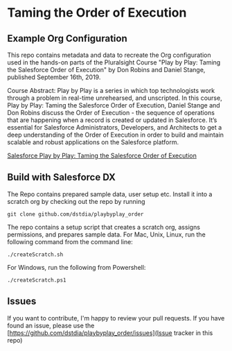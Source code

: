# Taming the Order of Execution

## Example Org Configuration

This repo contains metadata and data to recreate the Org configuration used in the hands-on parts of the Pluralsight Course "Play by Play: Taming the Salesforce Order of Execution" by Don Robins and Daniel Stange, published September 16th, 2019.

Course Abstract:
Play by Play is a series in which top technologists work through a problem in real-time unrehearsed, and unscripted. In this course, Play by Play: Taming the Salesforce Order of Execution, Daniel Stange and Don Robins discuss the Order of Execution - the sequence of operations that are happening when a record is created or updated in Salesforce. It’s essential for Salesforce Administrators, Developers, and Architects to get a deep understanding of the Order of Execution in order to build and maintain scalable and robust applications on the Salesforce platform.

[Salesforce Play by Play: Taming the Salesforce Order of Execution](https://app.pluralsight.com/library/courses/play-by-play-taming-the-salesforce-order-of-execution)

## Build with Salesforce DX

The Repo contains prepared sample data, user setup etc. Install it into a scratch org by checking out the repo
by running

```git clone github.com/dstdia/playbyplay_order```

The repo contains a setup script that creates a scratch org, assigns permissions, and prepares sample data.
For Mac, Unix, Linux, run the following command from the command line:

```./createScratch.sh```

For Windows, run the following from Powershell:

```./createScratch.ps1```

## Issues
If you want to contribute, I'm happy to review your pull requests.
If you have found an issue, please use the [https://github.com/dstdia/playbyplay_order/issues](Issue tracker in this repo)

